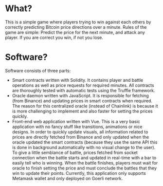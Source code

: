# What?

This is a simple game where players trying to win against each others by correctly predicting Bitcoin price directions over a minute. Rules of the game are simple: Predict the price for the next minute, and attack any player. If you are correct you win, if not you lose.

# Software?

Software consists of three parts:
- Smart contracts written with Solidity. It contains player and battle operations as well as price requests for required minutes. All contracts are thoroughly tested with automatic tests using the Truffle framework.
- Oracle daemon written with JavaScript. It is responsible for fetching (from Binance) and updating prices in smart contracts when required. The reason for this centralized oracle (instead of Chainlink) is because it is more challenging to implement and also faster for setting the prices quickly.
- Front-end web application written with Vue. This is a very basic application with no fancy stuff like transitions, animations or nice designs. In order to quickly update visuals, all information related to prices are directly fetched from Binance and only updated when the oracle updated the smart contracts (because they use the same API this is done in background automatically with no visual change to the user). To give a little semblance of battle, prices fetched from socket connection when the battle starts and updated in real-time with a bar to easily tell who is winning. When the battle finishes, players must wait for oracle to finish setting the price and must conclude the battles that they win to update their points. Currently, this application only supports Metamask wallet and only deployed on Goerli network.
